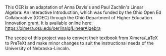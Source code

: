 This OER is an adaptation of Anna Davis's and Paul Zachlin's Linear Algebra: An Interactive Introduction, 
which was funded by the Ohio Open Ed Collaborative (OOEC) through the Ohio Department of Higher Education Innovation grant.
It is available online here: https://ximera.osu.edu/oerlinalg/LinearAlgebra

The scope of this project was to convert their textbook from Ximera/LaTeX to PreTeXt and 
make minor changes to suit the instructional needs of the University of Nebraska-Lincoln.

